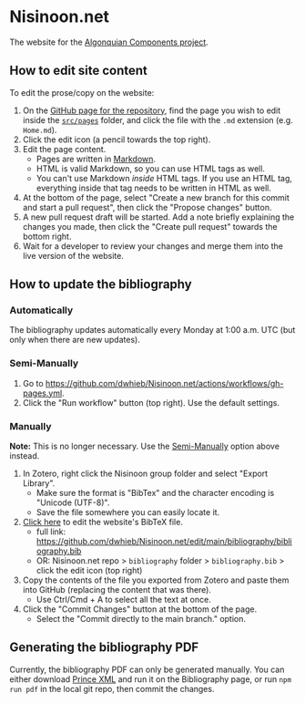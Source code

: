 # Nisinoon.net

The website for the [Algonquian Components project][website].

## How to edit site content

To edit the prose/copy on the website:

1. On the [GitHub page for the repository][GitHub], find the page you wish to edit inside the [`src/pages`][pages] folder, and click the file with the `.md` extension (e.g. `Home.md`).
2. Click the edit icon (a pencil towards the top right).
3. Edit the page content.
   - Pages are written in [Markdown][md].
   - HTML is valid Markdown, so you can use HTML tags as well.
   - You can't use Markdown *inside* HTML tags. If you use an HTML tag, everything inside that tag needs to be written in HTML as well.
4. At the bottom of the page, select "Create a new branch for this commit and start a pull request", then click the "Propose changes" button.
5. A new pull request draft will be started. Add a note briefly explaining the changes you made, then click the "Create pull request" towards the bottom right.
6. Wait for a developer to review your changes and merge them into the live version of the website.

## How to update the bibliography

### Automatically

The bibliography updates automatically every Monday at 1:00 a.m. UTC (but only when there are new updates).

### Semi-Manually

1. Go to <https://github.com/dwhieb/Nisinoon.net/actions/workflows/gh-pages.yml>.
2. Click the "Run workflow" button (top right). Use the default settings.

### Manually

**Note:** This is no longer necessary. Use the [Semi-Manually](#semi-manually) option above instead.

1. In Zotero, right click the Nisinoon group folder and select "Export Library".
   - Make sure the format is "BibTex" and the character encoding is "Unicode (UTF-8)".
   - Save the file somewhere you can easily locate it.
2. [Click here](https://github.com/dwhieb/Nisinoon.net/edit/main/bibliography/bibliography.bib) to edit the website's BibTeX file.
   - full link: <https://github.com/dwhieb/Nisinoon.net/edit/main/bibliography/bibliography.bib>
   - OR: Nisinoon.net repo > `bibliography` folder > `bibliography.bib` > click the edit icon (top right)
3. Copy the contents of the file you exported from Zotero and paste them into GitHub (replacing the content that was there).
   - Use Ctrl/Cmd + A to select all the text at once.
4. Click the "Commit Changes" button at the bottom of the page.
   - Select the "Commit directly to the main branch." option.

[GitHub]:  https://github.com/dwhieb/Nisinoon.net
[md]:      https://docs.github.com/en/get-started/writing-on-github/getting-started-with-writing-and-formatting-on-github/basic-writing-and-formatting-syntax
[pages]:   https://github.com/dwhieb/Nisinoon.net/tree/main/src/pages
[website]: https://nisinoon.net

## Generating the bibliography PDF

Currently, the bibliography PDF can only be generated manually. You can either download [Prince XML](https://www.princexml.com/) and run it on the Bibliography page, or run `npm run pdf` in the local git repo, then commit the changes.

